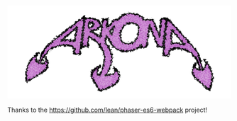 ![Arkona](https://raw.githubusercontent.com/uzudil/arkona/master/assets/images/logo.png)

Thanks to the https://github.com/lean/phaser-es6-webpack project!
